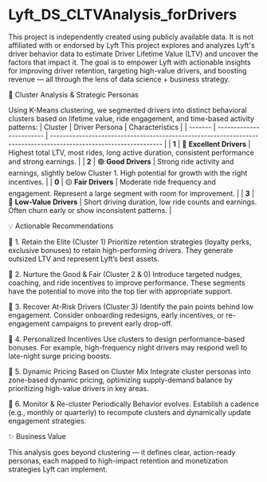 # Lyft_DS_CLTVAnalysis_forDrivers
This project is independently created using publicly available data. It is not affiliated with or endorsed by Lyft
This project explores and analyzes Lyft's driver behavior data to estimate Driver Lifetime Value (LTV) and uncover the factors that impact it. The goal is to empower Lyft with actionable insights for improving driver retention, targeting high-value drivers, and boosting revenue — all through the lens of data science + business strategy.

🧠 Cluster Analysis & Strategic Personas

Using K-Means clustering, we segmented drivers into distinct behavioral clusters based on lifetime value, ride engagement, and time-based activity patterns:
| Cluster | Driver Persona           | Characteristics                                                                                                   |
| ------- | ------------------------ | ----------------------------------------------------------------------------------------------------------------- |
| **1**   | 💎 **Excellent Drivers** | Highest total LTV, most rides, long active duration, consistent performance and strong earnings.                  |
| **2**   | 🟢 **Good Drivers**      | Strong ride activity and earnings, slightly below Cluster 1. High potential for growth with the right incentives. |
| **0**   | 🟡 **Fair Drivers**      | Moderate ride frequency and engagement. Represent a large segment with room for improvement.                      |
| **3**   | 🔴 **Low-Value Drivers** | Short driving duration, low ride counts and earnings. Often churn early or show inconsistent patterns.            |

💡 Actionable Recommendations

📍 1. Retain the Elite (Cluster 1)
Prioritize retention strategies (loyalty perks, exclusive bonuses) to retain high-performing drivers. They generate outsized LTV and represent Lyft’s best assets.

📍 2. Nurture the Good & Fair (Cluster 2 & 0)
Introduce targeted nudges, coaching, and ride incentives to improve performance. These segments have the potential to move into the top tier with appropriate support.

📍 3. Recover At-Risk Drivers (Cluster 3)
Identify the pain points behind low engagement. Consider onboarding redesigns, early incentives, or re-engagement campaigns to prevent early drop-off.

📍 4. Personalized Incentives
Use clusters to design performance-based bonuses. For example, high-frequency night drivers may respond well to late-night surge pricing boosts.

📍 5. Dynamic Pricing Based on Cluster Mix
Integrate cluster personas into zone-based dynamic pricing, optimizing supply-demand balance by prioritizing high-value drivers in key areas.

📍 6. Monitor & Re-cluster Periodically
Behavior evolves. Establish a cadence (e.g., monthly or quarterly) to recompute clusters and dynamically update engagement strategies.

✨ Business Value

This analysis goes beyond clustering — it defines clear, action-ready personas, each mapped to high-impact retention and monetization strategies Lyft can implement.
